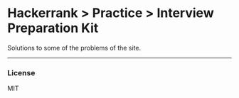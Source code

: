 # Hackerrank > Practice > Interview Preparation Kit

Solutions to some of the problems of the site.

---------

### License
MIT